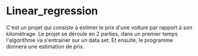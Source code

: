 # Linear_regression

C'est un projet qui consiste à estimer le prix d'une voiture par rapport à son kilomètrage.
Le projet se déroule en 2 parties, dans un premier temps l'algorithme va s'entrainer sur un data set. Et ensuite, le programme donnera une estimation de prix.

